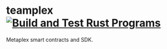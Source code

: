 # teamplex [![Build and Test Rust Programs](https://github.com/metaplex/teamplex/actions/workflows/build-and-test.yml/badge.svg)](https://github.com/metaplex/teamplex/actions/workflows/build-and-test.yml)

Metaplex smart contracts and SDK.
